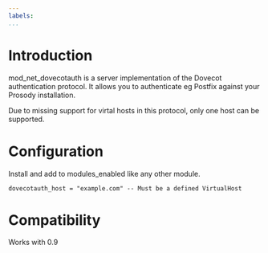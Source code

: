 ```yaml
---
labels:
...
```


Introduction
============

mod\_net\_dovecotauth is a server implementation of the Dovecot
authentication protocol. It allows you to authenticate eg Postfix
against your Prosody installation.

Due to missing support for virtal hosts in this protocol, only one host
can be supported.

Configuration
=============

Install and add to modules\_enabled like any other module.

    dovecotauth_host = "example.com" -- Must be a defined VirtualHost

Compatibility
=============

Works with 0.9
